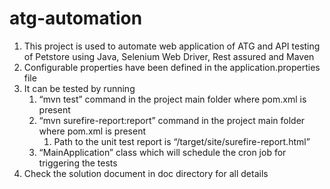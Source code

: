 # atg-automation

1. This project is used to automate web application of ATG and API testing of Petstore using Java, Selenium Web Driver,
   Rest assured and Maven
2. Configurable properties have been defined in the application.properties file
3. It can be tested by running
    1. “mvn test” command in the project main folder where pom.xml is present
    2. “mvn surefire-report:report” command in the project main folder where pom.xml is present
       1. Path to the unit test report is “/target/site/surefire-report.html” 
    3. “MainApplication” class which will schedule the cron job for triggering the tests
4. Check the solution document in doc directory for all details